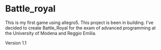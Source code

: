 # Battle_royal
This is my first game using allegro5. This project is been in building. I've decided to create Battle_Royal for the exam of advanced programming at the University of Modena and Reggio Emilia.

Version 1.1
